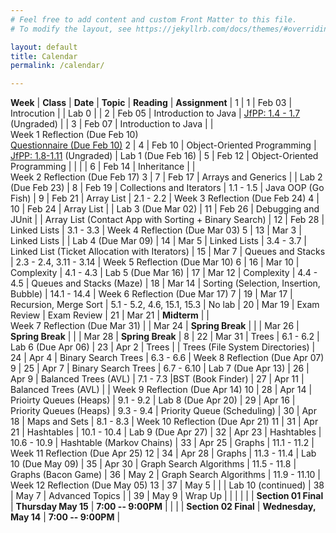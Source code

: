 ```yaml
---
# Feel free to add content and custom Front Matter to this file.
# To modify the layout, see https://jekyllrb.com/docs/themes/#overriding-theme-defaults

layout: default
title: Calendar
permalink: /calendar/

---
```


**Week** | **Class** | **Date** | **Topic** | **Reading** | **Assignment** |
1 | 1 | Feb&nbsp;03 | Introcution | | Lab 0 |
  | 2 | Feb 05 | Introduction to Java | [JfPP: 1.4 - 1.7](https://runestone.academy/ns/books/published/java4python/Java4Python/toctree.html) (Ungraded) |
  | 3 | Feb 07 | Introduction to Java | | Week&nbsp;1&nbsp;Reflection&nbsp;(Due&nbsp;Feb 10)<br/>[Questionnaire (Due Feb 10)](https://forms.gle/P7yzyRgv76qbUx139)
2 | 4 | Feb 10 | Object-Oriented Programming | [JfPP: 1.8-1.11](https://runestone.academy/ns/books/published/java4python/Java4Python/toctree.html) (Ungraded) | Lab 1 (Due Feb 16)
  | 5 | Feb 12 | Object-Oriented Programming | | |
  | 6 | Feb 14 | Inheritance | | Week&nbsp;2&nbsp;Reflection&nbsp;(Due&nbsp;Feb&nbsp;17)
3 | 7 | Feb 17 | Arrays and Generics |  | Lab 2 (Due Feb 23)
 | 8 | Feb 19 | Collections and Iterators | 1.1 - 1.5 | Java OOP (Go Fish)
 | 9 | Feb 21 | Array List | 2.1 - 2.2 | Week&nbsp;3&nbsp;Reflection&nbsp;(Due&nbsp;Feb&nbsp;24)
4 | 10 | Feb 24 | Array List | | Lab 3 (Due Mar 02)
 | 11 | Feb 26 | Debugging and JUnit | | Array List (Contact App with Sorting + Binary Search)
 | 12 | Feb 28 | Linked Lists | 3.1 - 3.3 | Week&nbsp;4&nbsp;Reflection&nbsp;(Due&nbsp;Mar&nbsp;03)
5 | 13 | Mar  3 | Linked Lists |  | Lab 4 (Due Mar 09)
 | 14 | Mar  5 | Linked Lists | 3.4 - 3.7 | Linked List (Ticket Allocation with Iterators)
 | 15 | Mar  7 | Queues and Stacks | 2.3 - 2.4, 3.11 - 3.14 | Week&nbsp;5&nbsp;Reflection&nbsp;(Due&nbsp;Mar&nbsp;10)
6 | 16 | Mar  10 | Complexity | 4.1 - 4.3 | Lab 5 (Due Mar 16)
 | 17 | Mar  12 | Complexity | 4.4 - 4.5 | Queues and Stacks (Maze)
 | 18 | Mar  14 | Sorting (Selection, Insertion, Bubble) | 14.1 - 14.4 | Week&nbsp;6&nbsp;Reflection&nbsp;(Due&nbsp;Mar&nbsp;17)
7 | 19 | Mar  17 | Recursion, Merge Sort | 5.1 - 5.2, 4.6, 15.1, 15.3 | No lab
 | 20 | Mar  19 | Exam Review | Exam Review
 | 21 | Mar  21 | **Midterm** | | Week&nbsp;7&nbsp;Reflection&nbsp;(Due&nbsp;Mar&nbsp;31)
 |  | Mar  24 | **Spring Break** | 
 |  | Mar  26 | **Spring Break** | 
 |  | Mar  28 | **Spring Break** | 
8 | 22 | Mar  31 | Trees | 6.1 - 6.2 | Lab 6 (Due Apr 06)
 | 23 | Apr 2 | Trees | | Trees (File System Directories)
 | 24 | Apr 4 | Binary Search Trees | 6.3 - 6.6 | Week&nbsp;8&nbsp;Reflection&nbsp;(Due&nbsp;Apr&nbsp;07)
9 | 25 | Apr 7 | Binary Search Trees | 6.7 - 6.10 | Lab 7 (Due Apr 13)
 | 26 | Apr 9 | Balanced Trees (AVL) | 7.1 - 7.3 |BST (Book Finder)
 | 27 | Apr 11 | Balanced Trees (AVL) | | Week&nbsp;9&nbsp;Reflection&nbsp;(Due&nbsp;Apr&nbsp;14)
10 | 28 | Apr 14 | Prioirty Queues (Heaps) | 9.1 - 9.2 | Lab 8 (Due Apr 20)
 | 29 | Apr 16 | Priority Queues (Heaps) | 9.3 - 9.4 | Priority Queue (Scheduling)
 | 30 | Apr 18 | Maps and Sets | 8.1 - 8.3 | Week&nbsp;10&nbsp;Reflection&nbsp;(Due&nbsp;Apr&nbsp;21)
11 | 31 | Apr 21 | Hashtables | 10.1 - 10.4 | Lab 9 (Due Apr 27)
 | 32 | Apr 23 | Hashtables | 10.6 - 10.9 | Hashtable (Markov Chains)
 | 33 | Apr 25 | Graphs | 11.1 - 11.2 | Week&nbsp;11&nbsp;Reflection&nbsp;(Due&nbsp;Apr&nbsp;25)
12 | 34 | Apr 28 | Graphs | 11.3 - 11.4 | Lab 10 (Due May 09)
 | 35 | Apr 30 | Graph Search Algorithms | 11.5 - 11.8 | Graphs (Bacon Game)
 | 36 | May 2 | Graph Search Algorithms | 11.9 - 11.10 | Week&nbsp;12&nbsp;Reflection&nbsp;(Due&nbsp;May&nbsp;05)
13 | 37 | May 5 |  | | Lab 10 (continued)
 | 38 | May 7 | Advanced Topics | 
 | 39 | May 9 | Wrap Up |   | |
| | | **Section 01 Final** | **Thursday May 15** |  **7:00 -- 9:00PM** | 
| | | **Section 02 Final** | **Wednesday, May 14** | **7:00 -- 9:00PM** | 
